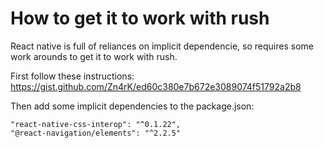 # How to get it to work with rush

React native is full of reliances on implicit dependencie, so requires some work arounds to get it to work with rush.

First follow these instructions:
https://gist.github.com/Zn4rK/ed60c380e7b672e3089074f51792a2b8

Then add some implicit dependencies to the package.json:

```
"react-native-css-interop": "^0.1.22",
"@react-navigation/elements": "^2.2.5"
```